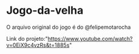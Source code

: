 # Jogo-da-velha
O arquivo original do jogo é do @felipemotarocha

Link do projeto:"https://www.youtube.com/watch?v=0EiX9c4vzRs&t=1885s"
